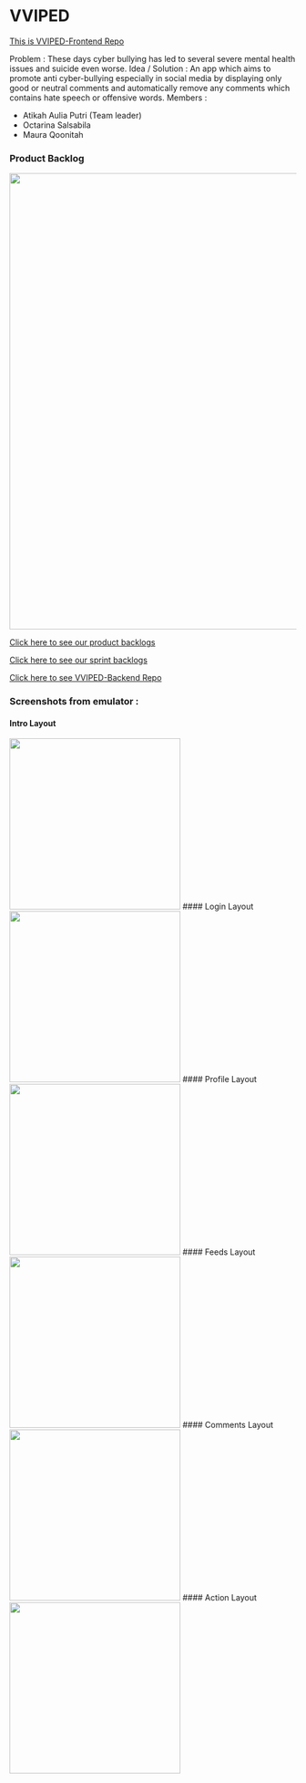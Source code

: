 # VVIPED
[This is VVIPED-Frontend Repo](https://github.com/AtikahBZqAulia/Vviped)

Problem : These days cyber bullying has led to several severe mental health issues and suicide even worse.
Idea / Solution : An app which aims to promote anti cyber-bullying especially in social media by displaying only good or neutral comments and automatically remove any comments which contains hate speech or offensive words.
Members :
- Atikah Aulia Putri (Team leader)
- Octarina Salsabila
- Maura Qoonitah

### Product Backlog
<img src="https://github.com/AtikahBZqAulia/Vviped/blob/Sprint-1/product%20backlog%20ss.JPG" width="800" />

[Click here to see our product backlogs](https://www.notion.so/0cb3638b1c284c1eb3f79f7f59e96a30?v=8cd37891c4d14f6fa1b0f9ca61ecf47a)

[Click here to see our sprint backlogs](https://github.com/AtikahBZqAulia/Vviped/milestones)

[Click here to see VVIPED-Backend Repo](https://github.com/AtikahBZqAulia/Vviped-Backend/)

### Screenshots from emulator :

#### Intro Layout
<img src="https://github.com/AtikahBZqAulia/Vviped/blob/Sprint-2/photo_2020-09-24_10-34-01.jpg" width="300" />
#### Login Layout
<img src="https://github.com/AtikahBZqAulia/Vviped/blob/Sprint-2/photo_2020-09-24_10-34-05.jpg" width="300" />
#### Profile Layout
<img src="https://github.com/AtikahBZqAulia/Vviped/blob/Sprint-2/photo_2020-09-24_10-34-08.jpg" width="300" />
#### Feeds Layout
<img src="https://github.com/AtikahBZqAulia/Vviped/blob/Sprint-2/photo_2020-09-24_10-34-14.jpg" width="300" />
#### Comments Layout
<img src="https://github.com/AtikahBZqAulia/Vviped/blob/Sprint-2/photo_2020-09-24_10-34-16.jpg" width="300" />
#### Action Layout
<img src="https://github.com/AtikahBZqAulia/Vviped/blob/Sprint-2/photo_2020-09-24_10-34-19.jpg" width="300" />
